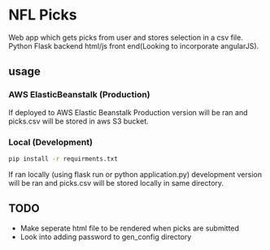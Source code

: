 # NFL Picks
Web app which gets picks from user and stores selection in a csv file. Python Flask backend html/js front end(Looking to incorporate angularJS).

## usage
### AWS ElasticBeanstalk (Production)
If deployed to AWS Elastic Beanstalk Production version will be ran and picks.csv will be stored in aws S3 bucket.

### Local (Development)
```bash
pip install -r requirments.txt
```
If ran locally (using flask run or python application.py) development version will be ran and picks.csv will be stored locally in same directory.

## TODO
- Make seperate html file to be rendered when picks are submitted 
- Look into adding password to gen_config directory
